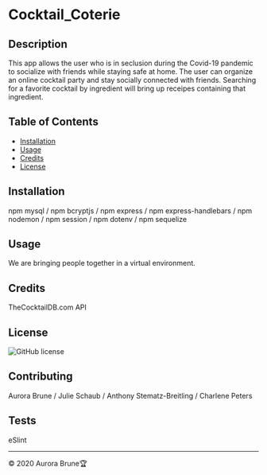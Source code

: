 # Cocktail_Coterie

## Description 
This app allows the user who is in seclusion during the Covid-19 pandemic to socialize with friends while staying safe at home.  The user can organize an online cocktail party and stay socially connected with friends.  Searching for a favorite cocktail by ingredient will bring up receipes containing that ingredient.

## Table of Contents

* [Installation](#installation)
* [Usage](#usage)
* [Credits](#credits)
* [License](#license)

## Installation 
npm mysql / npm bcryptjs / npm express / npm express-handlebars / npm nodemon / npm session / npm dotenv / npm sequelize

## Usage 
We are bringing people together in a virtual environment.

## Credits
TheCocktailDB.com API

## License
![GitHub license](https://img.shields.io/badge/license-MIT-blue.svg)


## Contributing
Aurora Brune / Julie Schaub / Anthony Stematz-Breitling / Charlene Peters

## Tests
eSlint

---
© 2020 Aurora Brune🏆 


